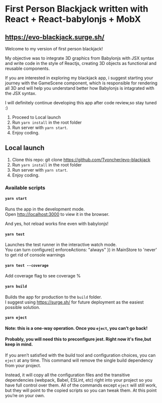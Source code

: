 # First Person Blackjack written with React + React-babylonjs + MobX

## https://evo-blackjack.surge.sh/

Welcome to my version of first person blackjack!

My objective was to integrate 3D graphics from Babylonjs with JSX syntax and write code in the style of Reactjs, creating 3D objects as functional and reusable components.

If you are interested in exploring my blackjack app, i suggest starting your journey with the GameScene component, which is responsible for rendering all 3D and will help you understand better how Babylonjs is intagrated with the JSX syntax.

I will definitely continue developing this app after code review,so stay tuned :)

1. Proceed to Local launch
2. Run `yarn install` in the root folder
3. Run server with `yarn start`.
4. Enjoy coding.

## Local launch

1. Clone this repo: git clone https://github.com/Tvoncher/evo-blackjack
2. Run `yarn install` in the root folder
3. Run server with `yarn start`.
4. Enjoy coding.

### Available scripts

#### `yarn start`

Runs the app in the development mode.\
Open [http://localhost:3000](http://localhost:3000) to view it in the browser.

And yes, hot reload works fine even with babylonjs!

#### `yarn test`

Launches the test runner in the interactive watch mode.\
You can turn configure({ enforceActions: "always" }) in MainStore to 'never' to get rid of console warnings

#### `yarn test --coverage`

Add coverage flag to see coverage %

#### `yarn build`

Builds the app for production to the `build` folder.\
I suggest using https://surge.sh/ for future deployment as the easiest possible solution.

#### `yarn eject`

**Note: this is a one-way operation. Once you `eject`, you can’t go back!**

#### Probably, you will need this to preconfigure jest. Right now it's fine,but keep in mind.

If you aren’t satisfied with the build tool and configuration choices, you can `eject` at any time. This command will remove the single build dependency from your project.

Instead, it will copy all the configuration files and the transitive dependencies (webpack, Babel, ESLint, etc) right into your project so you have full control over them. All of the commands except `eject` will still work, but they will point to the copied scripts so you can tweak them. At this point you’re on your own.
